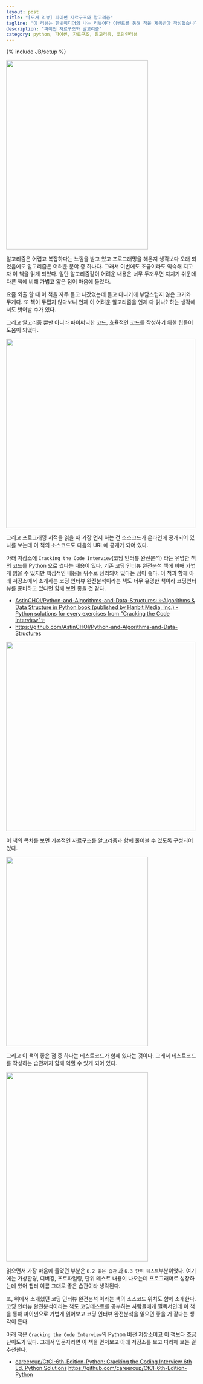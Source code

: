 ```yaml
---
layout: post
title: "[도서 리뷰] 파이썬 자료구조와 알고리즘"
tagline: "이 리뷰는 한빛미디어의 나는 리뷰어다 이벤트를 통해 책을 제공받아 작성했습니다. "
description: "파이썬 자료구조와 알고리즘"
category: python, 파이썬, 자료구조, 알고리즘, 코딩인터뷰
---
```


{% include JB/setup %}


<img src="https://i.imgur.com/IUZ505e.jpg" width="375" height="500">

알고리즘은 어렵고 복잡하다는 느낌을 받고 있고 프로그래밍을 해온지 생각보다 오래 되었음에도 알고리즘은 어려운 분야 중 하나다.
그래서 이번에도 조금이라도 익숙해 지고자 이 책을 읽게 되었다.
일단 알고리즘같이 어려운 내용은 너무 두꺼우면 지치기 쉬운데 다른 책에 비해 가볍고 얇은 점이 마음에 들었다.

요즘 외출 할 때 이 책을 자주 들고 나갔었는데 들고 다니기에 부담스럽지 않은 크기와 무게다.
또 책이 두껍지 않다보니 언제 이 어려운 알고리즘을 언제 다 읽나? 하는 생각에서도 벗어날 수가 있다.

그리고 알고리즘 뿐만 아니라 파이써닉한 코드, 효율적인 코드를 작성하기 위한 팁들이 도움이 되었다.

<img src="https://i.imgur.com/fcKMJwg.jpg" width="500">

그리고 프로그래밍 서적을 읽을 때 가장 먼저 하는 건 소스코드가 온라인에 공개되어 있나를 보는데
이 책의 소스코드도 다음의 URL에 공개가 되어 있다.


아래 저장소에 `Cracking the Code Interview`(코딩 인터뷰 완전분석) 라는 유명한 책의 코드를 Python 으로 썼다는 내용이 있다. 기존 코딩 인터뷰 완전분석 책에 비해 가볍게 읽을 수 있지만 핵심적인 내용들 위주로 정리되어 있다는 점이 좋다. 이 책과 함께 아래 저장소에서 소개하는 코딩 인터뷰 완전분석이라는 책도 너무 유명한 책이라 코딩인터뷰를 준비하고 있다면 함께 보면 좋을 것 같다.

* [AstinCHOI/Python-and-Algorithms-and-Data-Structures: ✨Algorithms & Data Structure in Python book (published by Hanbit Media, Inc.) - Python solutions for every exercises from "Cracking the Code Interview"✨](https://github.com/AstinCHOI/Python-and-Algorithms-and-Data-Structures)
 * https://github.com/AstinCHOI/Python-and-Algorithms-and-Data-Structures

<img src="https://i.imgur.com/8Dy8iFf.jpg" width="500">

이 책의 목차를 보면 기본적인 자료구조를 알고리즘과 함께 풀어볼 수 있도록 구성되어 있다.


<img src="https://i.imgur.com/dALR4tz.jpg" width="375" height="500">

그리고 이 책의 좋은 점 중 하나는 테스트코드가 함께 있다는 것이다.
그래서 테스트코드를 작성하는 습관까지 함께 익힐 수 있게 되어 있다.

<img src="https://i.imgur.com/R3NL5E5.jpg" width="375"  height="500">

읽으면서 가장 마음에 들었던 부분은 `6.2 좋은 습관` 과 `6.3 단위 테스트`부분이었다.
여기에는 가상환경, 디버깅, 프로파일링, 단위 테스트 내용이 나오는데
프로그래머로 성장하는데 있어 챕터 이름 그대로 좋은 습관이라 생각된다.

또, 위에서 소개했던 코딩 인터뷰 완전분석 이라는 책의 소스코드 위치도 함께 소개한다.
코딩 인터뷰 완전분석이라는 책도 코딩테스트를 공부하는 사람들에게 필독서인데 이 책을 통해 파이썬으로 가볍게 읽어보고 코딩 인터뷰 완전분석을 읽으면 좋을 거 같다는 생각이 든다.

아래 책은  `Cracking the Code Interview`의 Python 버전 저장소이고 이 책보다 조금 난이도가 있다. 
그래서 입문자라면 이 책을 먼저보고 아래 저장소를 보고 따라해 보는 걸 추천한다.

* [careercup/CtCI-6th-Edition-Python: Cracking the Coding Interview 6th Ed. Python Solutions](https://github.com/careercup/CtCI-6th-Edition-Python)
https://github.com/careercup/CtCI-6th-Edition-Python

